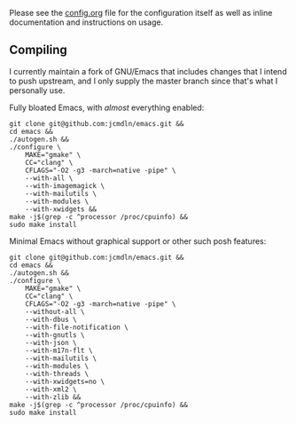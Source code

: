 Please see the
[config.org](https://github.com/jcmdln/config/blob/master/etc/emacs/config.org)
file for the configuration itself as well as inline documentation and
instructions on usage.


## Compiling
I currently maintain a fork of GNU/Emacs that includes changes that I
intend to push upstream, and I only supply the master branch since
that's what I personally use.

Fully bloated Emacs, with _almost_ everything enabled:

	git clone git@github.com:jcmdln/emacs.git &&
	cd emacs &&
	./autogen.sh &&
	./configure \
		MAKE="gmake" \
		CC="clang" \
		CFLAGS="-O2 -g3 -march=native -pipe" \
		--with-all \
		--with-imagemagick \
		--with-mailutils \
		--with-modules \
		--with-xwidgets &&
	make -j$(grep -c ^processor /proc/cpuinfo) &&
	sudo make install


Minimal Emacs without graphical support or other such posh features:

	git clone git@github.com:jcmdln/emacs.git &&
	cd emacs &&
	./autogen.sh &&
	./configure \
		MAKE="gmake" \
		CC="clang" \
		CFLAGS="-O2 -g3 -march=native -pipe" \
		--without-all \
		--with-dbus \
		--with-file-notification \
		--with-gnutls \
		--with-json \
		--with-m17n-flt \
		--with-mailutils \
		--with-modules \
		--with-threads \
		--with-xwidgets=no \
		--with-xml2 \
		--with-zlib &&
	make -j$(grep -c ^processor /proc/cpuinfo) &&
	sudo make install
